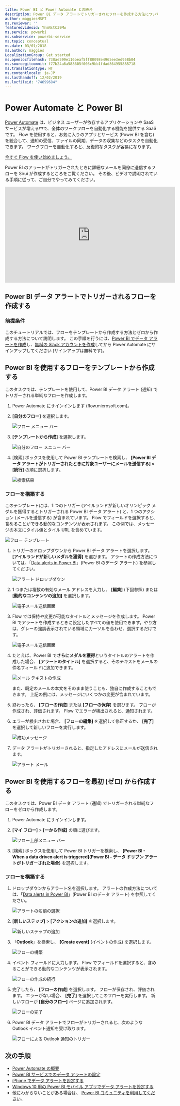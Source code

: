```yaml
---
title: Power BI と Power Automate との統合
description: Power BI データ アラートでトリガーされたフローを作成する方法について説明します。
author: maggiesMSFT
ms.reviewer: ''
featuredvideoid: YhmNstC39Mw
ms.service: powerbi
ms.subservice: powerbi-service
ms.topic: conceptual
ms.date: 03/01/2018
ms.author: maggies
LocalizationGroup: Get started
ms.openlocfilehash: 738ae599e116beaf5ff80098e4965ee3ed958b04
ms.sourcegitcommit: f77b24a8a588605f005c9bb1fdad864955885718
ms.translationtype: HT
ms.contentlocale: ja-JP
ms.lasthandoff: 12/02/2019
ms.locfileid: "74699684"
---
```

# <a name="power-automate-and-power-bi"></a>Power Automate と Power BI

[Power Automate](https://flow.microsoft.com/documentation/getting-started) は、ビジネス ユーザーが依存するアプリケーションや SaaS サービスが増える中で、全体のワークフローを自動化する機能を提供する SaaS です。 Flow を使用すると、お気に入りのアプリとサービス (Power BI を含む) を統合して、通知の受信、ファイルの同期、データの収集などのタスクを自動化できます。 ワークフローを自動化すると、反復的なタスクが容易になります。

[今すぐ Flow を使い始めましょう。](https://flow.microsoft.com/documentation/getting-started)

Power BI のアラートがトリガーされたときに詳細なメールを同僚に送信するフローを Sirui が作成するところをご覧ください。 その後、ビデオで説明されている手順に従って、ご自分でやってみてください。

<iframe width="560" height="315" src="https://www.youtube.com/embed/YhmNstC39Mw" frameborder="0" allowfullscreen></iframe>

## <a name="create-a-flow-that-is-triggered-by-a-power-bi-data-alert"></a>Power BI データ アラートでトリガーされるフローを作成する

### <a name="prerequisites"></a>前提条件
このチュートリアルでは、フローをテンプレートから作成する方法とゼロから作成する方法について説明します。 この手順を行うには、[Power BI でデータ アラートを作成](service-set-data-alerts.md)し、[無料の Slack アカウントを作成](https://flow.microsoft.com/#home-signup)してから Power Automate にサインアップしてください (サインアップは無料です)。

## <a name="create-a-flow-that-uses-power-bi---from-a-template"></a>Power BI を使用するフローをテンプレートから作成する
このタスクでは、テンプレートを使用して、Power BI データ アラート (通知) でトリガーされる単純なフローを作成します。

1. Power Automate にサインインします (flow.microsoft.com)。
2. **[自分のフロー]** を選択します。
   
   ![フロー メニュー バー](media/service-flow-integration/power-bi-my-flows.png)
3. **[テンプレートから作成]** を選択します。
   
    ![自分のフロー メニュー バー](media/service-flow-integration/power-bi-template.png)
4. [検索] ボックスを使用して Power BI テンプレートを検索し、 **[Power BI データ アラートがトリガーされたときに対象ユーザーにメールを送信する] > [続行]** の順に選択します。
   
    ![検索結果](media/service-flow-integration/power-bi-flow-alert.png)


### <a name="build-the-flow"></a>フローを構築する
このテンプレートには、1 つのトリガー (アイルランドが新しいオリンピック メダルを獲得するとトリガーされる Power BI データ アラート) と、1 つのアクション (メールを送信する) が含まれています。 Flow でフィールドを選択すると、含めることができる動的なコンテンツが表示されます。  この例では、メッセージの本文にタイル値とタイル URL を含めています。

![フロー テンプレート](media/service-flow-integration/power-bi-template1.png)

1. トリガーのドロップダウンから Power BI データ アラートを選択します。 **[アイルランドが新しいメダルを獲得]** を選びます。 アラートの作成方法については、「[Data alerts in Power BI](service-set-data-alerts.md)」(Power BI のデータ アラート) を参照してください。
   
   ![アラート ドロップダウン](media/service-flow-integration/power-bi-trigger-flow.png)
2. 1 つまたは複数の有効なメール アドレスを入力し、 **[編集]** (下図参照) または **[動的なコンテンツの追加]** を選択します。 
   
   ![電子メール送信画面](media/service-flow-integration/power-bi-flow-email.png)

3. Flow では保持や変更が可能なタイトルとメッセージを作成します。 Power BI でアラートを作成するときに設定したすべての値を使用できます。やり方は、グレーの強調表示されている領域にカーソルを合わせ、選択するだけです。 

   ![電子メール送信画面](media/service-flow-integration/power-bi-flow-email-default.png)

1.  たとえば、Power BI で**さらにメダルを獲得**というタイトルのアラートを作成した場合、 **[アラートのタイトル]** を選択すると、そのテキストをメールの件名フィールドに追加できます。

    ![メール テキストの作成](media/service-flow-integration/power-bi-flow-message.png)

    また、既定のメールの本文をそのまま使うことも、独自に作成することもできます。 上記の例には、メッセージにいくつかの変更が含まれています。

1. 終わったら、 **[フローの作成]** または **[フローの保存]** を選びます。  フローが作成され、評価されます。  Flow でエラーが検出されると、通知されます。
2. エラーが検出された場合、 **[フローの編集]** を選択して修正するか、 **[完了]** を選択して新しいフローを実行します。
   
   ![成功メッセージ](media/service-flow-integration/power-bi-flow-running.png)
5. データ アラートがトリガーされると、指定したアドレスにメールが送信されます。  
   
   ![アラート メール](media/service-flow-integration/power-bi-flow-email2.png)

## <a name="create-a-flow-that-uses-power-bi---from-scratch-blank"></a>Power BI を使用するフローを最初 (ゼロ) から作成する
このタスクでは、Power BI データ アラート (通知) でトリガーされる単純なフローをゼロから作成します。

1. Power Automate にサインインします。
2. **[マイ フロー]**  >  **[一から作成]** の順に選びます。
   
   ![フロー上部メニュー バー](media/service-flow-integration/power-bi-my-flows.png)
3. [検索] ボックスを使用して Power BI トリガーを検索し、 **[Power BI - When a data driven alert is triggered]\(Power BI - データ ドリブン アラートがトリガーされた場合\)** を選択します。

### <a name="build-your-flow"></a>フローを構築する
1. ドロップダウンからアラート名を選択します。  アラートの作成方法については、「[Data alerts in Power BI](service-set-data-alerts.md)」(Power BI のデータ アラート) を参照してください。
   
    ![アラートの名前の選択](media/service-flow-integration/power-bi-totalstores2.png)
2. **[新しいステップ]**  >  **[アクションの追加]** を選択します。
   
   ![新しいステップの追加](media/service-flow-integration/power-bi-new-step.png)
3. 「**Outlook**」を検索し、 **[Create event]** (イベントの作成) を選択します。
   
   ![フローの構築](media/service-flow-integration/power-bi-create-event.png)
4. イベント フィールドに入力します。 Flow でフィールドを選択すると、含めることができる動的なコンテンツが表示されます。
   
   ![フローの作成の続行](media/service-flow-integration/power-bi-flow-event.png)
5. 完了したら、 **[フローの作成]** を選択します。  フローが保存され、評価されます。 エラーがない場合、 **[完了]** を選択してこのフローを実行します。  新しいフローが **[自分のフロー]** ページに追加されます。
   
   ![フローの完了](media/service-flow-integration/power-bi-flow-running.png)
6. Power BI データ アラートでフローがトリガーされると、次のような Outlook イベント通知を受け取ります。
   
    ![フローによる Outlook 通知のトリガー](media/service-flow-integration/power-bi-flow-notice.png)

## <a name="next-steps"></a>次の手順
* [Power Automate の概要](https://flow.microsoft.com/documentation/getting-started/)
* [Power BI サービスでのデータ アラートの設定](service-set-data-alerts.md)
* [iPhone でデータ アラートを設定する](consumer/mobile/mobile-set-data-alerts-in-the-mobile-apps.md)
* [Windows 10 用の Power BI モバイル アプリでデータ アラートを設定する](consumer/mobile/mobile-set-data-alerts-in-the-mobile-apps.md)
* 他にわからないことがある場合は、 [Power BI コミュニティを利用してください](https://community.powerbi.com/)。

